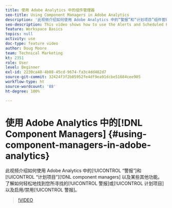 ```yaml
---
title: 使用 Adobe Analytics 中的组件管理器
seo-title: Using Component Managers in Adobe Analytics
description: '此视频介绍如何使用 Adobe Analytics 中的“警报”和“计划项目”组件管理器以及某些其他功能。了解如何轻松地找到您所寻找的警报或计划项目以及启用/禁用警报。 '
seo-description: This video shows how to use the Alerts and Scheduled Projects component managers in Adobe Analytics, along with some additional features. Learn how to easily find the Alert or Scheduled Project you’re looking for as well as Enable/Disable Alerts.
feature: Workspace Basics
topics: null
activity: use
doc-type: feature video
author: Doug Moore
team: Technical Marketing
kt: 2351
role: User
level: Beginner
exl-id: 2230ca48-4b08-45cd-9674-fa3c4dd482d7
source-git-commit: 32424f3f2b05952fe4df9ea91dcbe51684cee905
workflow-type: ht
source-wordcount: '88'
ht-degree: 100%

---
```


# 使用 Adobe Analytics 中的[!DNL Component Managers] {#using-component-managers-in-adobe-analytics}

此视频介绍如何使用 Adobe Analytics 中的[!UICONTROL “警报”]和[!UICONTROL “计划项目”][!DNL component managers] 以及某些其他功能。了解如何轻松地找到您所寻找的[!UICONTROL 警报]或[!UICONTROL 计划项目]以及启用/禁用[!UICONTROL 警报]。

>[!VIDEO](https://video.tv.adobe.com/v/24068/?quality=12)
